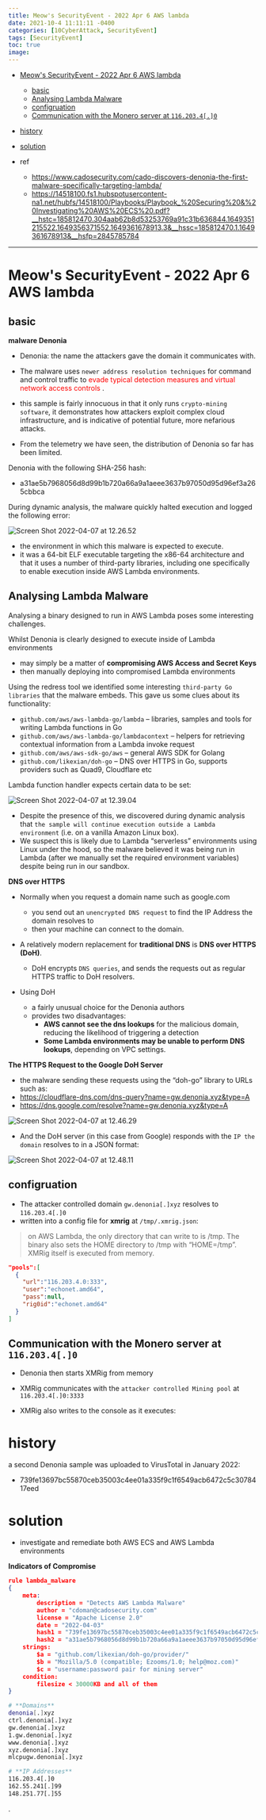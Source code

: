 ```yaml
---
title: Meow's SecurityEvent - 2022 Apr 6 AWS lambda
date: 2021-10-4 11:11:11 -0400
categories: [10CyberAttack, SecurityEvent]
tags: [SecurityEvent]
toc: true
image:
---
```


- [Meow's SecurityEvent - 2022 Apr 6 AWS lambda](#meows-securityevent---2022-apr-6-aws-lambda)
  - [basic](#basic)
  - [Analysing Lambda Malware](#analysing-lambda-malware)
  - [configruation](#configruation)
  - [Communication with the Monero server at `116.203.4[.]0`](#communication-with-the-monero-server-at-11620340)
- [history](#history)
- [solution](#solution)

- ref
  - https://www.cadosecurity.com/cado-discovers-denonia-the-first-malware-specifically-targeting-lambda/
  - https://14518100.fs1.hubspotusercontent-na1.net/hubfs/14518100/Playbooks/Playbook_%20Securing%20&%20Investigating%20AWS%20ECS%20.pdf?__hstc=185812470.304aab62b8d53253769a91c31b636844.1649351215522.1649356371552.1649361678913.3&__hssc=185812470.1.1649361678913&__hsfp=2845785784

---

# Meow's SecurityEvent - 2022 Apr 6 AWS lambda


## basic

**malware Denonia**
- Denonia: the name the attackers gave the domain it communicates with.

- The malware uses `newer address resolution techniques` for command and control traffic to <font color=red> evade typical detection measures and virtual network access controls </font>.

- this sample is fairly innocuous in that it only runs `crypto-mining software`, it demonstrates how attackers exploit complex cloud infrastructure, and is indicative of potential future, more nefarious attacks.

- From the telemetry we have seen, the distribution of Denonia so far has been limited.

Denonia with the following SHA-256 hash:
- a31ae5b7968056d8d99b1b720a66a9a1aeee3637b97050d95d96ef3a265cbbca


During dynamic analysis, the malware quickly halted execution and logged the following error:

![Screen Shot 2022-04-07 at 12.26.52](https://i.imgur.com/WpdxJz9.png)

- the environment in which this malware is expected to execute.
- it was a 64-bit ELF executable targeting the x86-64 architecture and that it uses a number of third-party libraries, including one specifically to enable execution inside AWS Lambda environments.





## Analysing Lambda Malware

Analysing a binary designed to run in AWS Lambda poses some interesting challenges.

Whilst Denonia is clearly designed to execute inside of Lambda environments
- may simply be a matter of **compromising AWS Access and Secret Keys**
- then manually deploying into compromised Lambda environments


Using the redress tool we identified some interesting `third-party Go libraries` that the malware embeds. This gave us some clues about its functionality:

- `github.com/aws/aws-lambda-go/lambda` – libraries, samples and tools for writing Lambda functions in Go
- `github.com/aws/aws-lambda-go/lambdacontext` – helpers for retrieving contextual information from a Lambda invoke request
- `github.com/aws/aws-sdk-go/aws` – general AWS SDK for Golang
- `github.com/likexian/doh-go` – DNS over HTTPS in Go, supports providers such as Quad9, Cloudflare etc



Lambda function handler expects certain data to be set:

![Screen Shot 2022-04-07 at 12.39.04](https://i.imgur.com/LKE1t1q.png)


- Despite the presence of this, we discovered during dynamic analysis that `the sample will continue execution outside a Lambda environment` (i.e. on a vanilla Amazon Linux box).
- We suspect this is likely due to Lambda “serverless” environments using Linux under the hood, so the malware believed it was being run in Lambda (after we manually set the required environment variables) despite being run in our sandbox.


**DNS over HTTPS**

- Normally when you request a domain name such as google.com
  - you send out an `unencrypted DNS request` to find the IP Address the domain resolves to
  - then your machine can connect to the domain.
- A relatively modern replacement for **traditional DNS** is **DNS over HTTPS (DoH)**.
  - DoH encrypts `DNS queries`, and sends the requests out as regular HTTPS traffic to DoH resolvers.

- Using DoH
  - a fairly unusual choice for the Denonia authors
  - provides two disadvantages:
    - **AWS cannot see the dns lookups** for the malicious domain, reducing the likelihood of triggering a detection
    - **Some Lambda environments may be unable to perform DNS lookups**, depending on VPC settings.



**The HTTPS Request to the Google DoH Server**
- the malware sending these requests using the “doh-go” library to URLs such as:
- https://cloudflare-dns.com/dns-query?name=gw.denonia.xyz&type=A
- https://dns.google.com/resolve?name=gw.denonia.xyz&type=A


![Screen Shot 2022-04-07 at 12.46.29](https://i.imgur.com/FDwmFTN.png)

- And the DoH server (in this case from Google) responds with the `IP the domain` resolves to in a JSON format:

![Screen Shot 2022-04-07 at 12.48.11](https://i.imgur.com/pxmLYlP.png)



## configruation

- The attacker controlled domain `gw.denonia[.]xyz` resolves to `116.203.4[.]0`
- written into a config file for **xmrig** at `/tmp/.xmrig.json`:

> on AWS Lambda, the only directory that can write to is /tmp.
> The binary also sets the HOME directory to /tmp with “HOME=/tmp”.
> XMRig itself is executed from memory.



```json
"pools":[
  {
    "url":"116.203.4.0:333",
    "user":"echonet.amd64",
    "pass":null,
    "rig0id":"echonet.amd64"
  }
]
```




## Communication with the Monero server at `116.203.4[.]0`

- Denonia then starts XMRig from memory
- XMRig communicates with the `attacker controlled Mining pool` at `116.203.4[.]0:3333`

- XMRig also writes to the console as it executes:





# history


a second Denonia sample was uploaded to VirusTotal in January 2022:
- 739fe13697bc55870ceb35003c4ee01a335f9c1f6549acb6472c5c3078417eed




# solution


- investigate and remediate both AWS ECS and AWS Lambda environments


**Indicators of Compromise**

```json
rule lambda_malware
{
    meta:
        description = "Detects AWS Lambda Malware"
        author = "cdoman@cadosecurity.com"
        license = "Apache License 2.0"
        date = "2022-04-03"
        hash1 = "739fe13697bc55870ceb35003c4ee01a335f9c1f6549acb6472c5c3078417eed"
        hash2 = "a31ae5b7968056d8d99b1b720a66a9a1aeee3637b97050d95d96ef3a265cbbca"
    strings:
        $a = "github.com/likexian/doh-go/provider/"
        $b = "Mozilla/5.0 (compatible; Ezooms/1.0; help@moz.com)"
        $c = "username:password pair for mining server"
    condition:
        filesize < 30000KB and all of them
}

```


```bash
# **Domains**
denonia[.]xyz
ctrl.denonia[.]xyz
gw.denonia[.]xyz
1.gw.denonia[.]xyz
www.denonia[.]xyz
xyz.denonia[.]xyz
mlcpugw.denonia[.]xyz

# **IP Addresses**
116.203.4[.]0
162.55.241[.]99
148.251.77[.]55
```
















.
